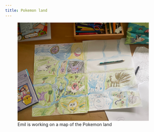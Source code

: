 ```yaml
---
title: Pokemon land
---
```

<figure>
<img src="/img/emil-drawing/IMG_3946.jpg" alt="Four sheets of white paper taped together to form a big paper sheet. A half contains a colorful map with Pokemon figures, the other half is in progress.">
<figcaption>Emil is working on a map of the Pokemon land</figcaption>
</figure>

